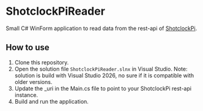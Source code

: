 # ShotclockPiReader
Small C# WinForm application to read data from the rest-api of [ShotclockPi](https://github.com/thomasvoorend/ShotclockPi).


## How to use
1. Clone this repository.
2. Open the solution file `ShotclockPiReader.slnx` in Visual Studio. Note: solution is build with Visual Studio 2026, no sure if it is compatible with older versions.
3. Update the _uri in the Main.cs file to point to your ShotclockPi rest-api instance.
4. Build and run the application.